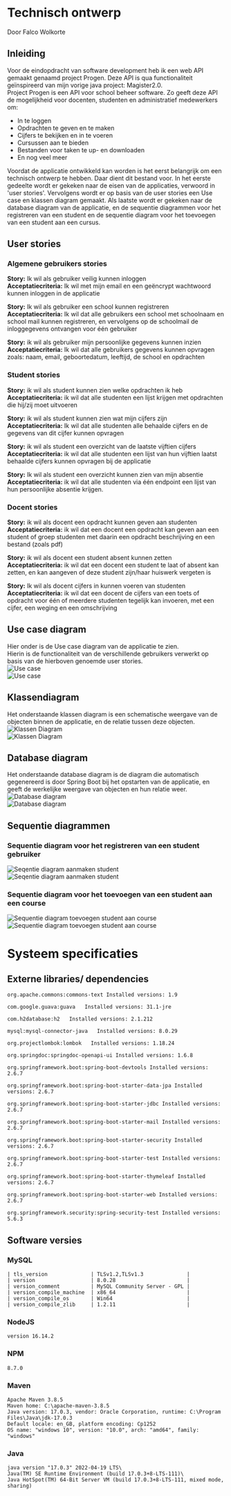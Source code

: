 # Technisch ontwerp
Door Falco Wolkorte

## Inleiding
Voor de eindopdracht van software development heb ik een web API gemaakt genaamd project Progen. Deze API is qua functionaliteit geïnspireerd van mijn vorige java project: Magister2.0.  
Project Progen is een API voor school beheer software. Zo geeft deze API de mogelijkheid voor docenten, studenten en administratief medewerkers om:
- In te loggen
- Opdrachten te geven en te maken
- Cijfers te bekijken en in te voeren
- Cursussen aan te bieden
- Bestanden voor taken te up- en downloaden
- En nog veel meer   

Voordat de applicatie ontwikkeld kan worden is het eerst belangrijk om een technisch ontwerp te hebben. Daar dient dit bestand voor. 
In het eerste gedeelte wordt er gekeken naar de eisen van de applicaties, verwoord in 'user stories'.
Vervolgens wordt er op basis van de user stories een Use case en klassen diagram gemaakt. 
Als laatste wordt er gekeken naar de database diagram van de applicatie, 
en de sequentie diagrammen voor het registreren van een student en de sequentie diagram voor het toevoegen van een student aan een cursus.

## User stories
### Algemene gebruikers stories

**Story:** Ik wil als gebruiker veilig kunnen inloggen  
**Acceptatiecriteria:** Ik wil met mijn email en een geëncrypt wachtwoord kunnen inloggen in de applicatie


**Story:** Ik wil als gebruiker een school kunnen registreren  
**Acceptatiecriteria:** Ik wil dat alle gebruikers een school met schoolnaam en school mail kunnen registreren, en vervolgens op de schoolmail de inloggegevens ontvangen voor één gebruiker


**Story:** ik wil als gebruiker mijn persoonlijke gegevens kunnen inzien  
**Acceptatiecriteria:** Ik wil dat alle gebruikers gegevens kunnen opvragen zoals: naam, email, geboortedatum, leeftijd, de school en opdrachten

### Student stories

**Story:** ik wil als student kunnen zien welke opdrachten ik heb  
**Acceptatiecriteria:** ik wil dat alle studenten een lijst krijgen met opdrachten die hij/zij moet uitvoeren


**Story:** ik wil als student kunnen zien wat mijn cijfers zijn  
**Acceptatiecriteria:** Ik wil dat alle studenten alle behaalde cijfers en de gegevens van dit cijfer kunnen opvragen


**Story:** ik wil als student een overzicht van de laatste vijftien cijfers  
**Acceptatiecriteria:** ik wil dat alle studenten een lijst van hun vijftien laatst behaalde cijfers kunnen opvragen bij de applicatie


**Story:** Ik wil als student een overzicht kunnen zien van mijn absentie  
**Acceptatiecriteria:** ik wil dat alle studenten via één endpoint een lijst van hun persoonlijke absentie krijgen.


### Docent stories

**Story:** ik wil als docent een opdracht kunnen geven aan studenten   
**Acceptatiecriteria:** ik wil dat een docent een opdracht kan geven aan een student of groep studenten met daarin een opdracht beschrijving en een bestand (zoals pdf)


**Story:** ik wil als docent een student absent kunnen zetten   
**Acceptatiecriteria:** ik wil dat een docent een student te laat of absent kan zetten, en kan aangeven of deze student zijn/haar huiswerk vergeten is


**Story:** Ik wil als docent cijfers in kunnen voeren van studenten   
**Acceptatiecriteria:** ik wil dat een docent de cijfers van een toets of opdracht voor één of meerdere studenten tegelijk kan invoeren, met een cijfer, een weging en een omschrijving

## Use case diagram
Hier onder is de Use case diagram van de applicatie te zien.   
Hierin is de functionaliteit van de verschillende gebruikers verwerkt op basis van de hierboven genoemde user stories.   
![Use case](/images/SDeindopdrachtUCD.jpg)  
![Use case](/documentatie/images/SDeindopdrachtUCD.jpg)  

[//]: # (De reden dat de foto's er twee keer staan is omdat de bovenste van de twee alleen werkt in IntelliJ, en de onderste alleen in github)

## Klassendiagram
Het onderstaande klassen diagram is een schematische weergave van de objecten binnen de applicatie, en de relatie tussen deze objecten.
![Klassen Diagram](/images/classDiagramSD.jpg)  
![Klassen Diagram](/documentatie/images/classDiagramSD.jpg)

## Database diagram
Het onderstaande database diagram is de diagram die automatisch gegenereerd is door Spring Boot bij het opstarten van de applicatie, en geeft de werkelijke weergave van objecten en hun relatie weer.
![Database diagram](/images/DatabaseDiagram.png)  
![Database diagram](/documentatie/images/DatabaseDiagram.png)

## Sequentie diagrammen
### Sequentie diagram voor het registreren van een student gebruiker
![Seqentie diagram aanmaken student](/images/SequenceDiagramRegisterStudent.png)  
![Seqentie diagram aanmaken student](/documentatie/images/SequenceDiagramRegisterStudent.png)

### Sequentie diagram voor het toevoegen van een student aan een course
![Sequentie diagram toevoegen student aan course](/images/SequenceDiagramAddStudentToCourse.png)  
![Sequentie diagram toevoegen student aan course](/documentatie/images/SequenceDiagramAddStudentToCourse.png)

# Systeem specificaties
## Externe libraries/ dependencies
`org.apache.commons:commons-text
Installed versions: 1.9`

`com.google.guava:guava  
Installed versions: 31.1-jre`

`com.h2database:h2  
Installed versions: 2.1.212`

`mysql:mysql-connector-java  
Installed versions: 8.0.29`

`org.projectlombok:lombok  
Installed versions: 1.18.24`

`org.springdoc:springdoc-openapi-ui
Installed versions: 1.6.8`

`org.springframework.boot:spring-boot-devtools
Installed versions: 2.6.7`

`org.springframework.boot:spring-boot-starter-data-jpa
Installed versions: 2.6.7`

`org.springframework.boot:spring-boot-starter-jdbc
Installed versions: 2.6.7`

`org.springframework.boot:spring-boot-starter-mail
Installed versions: 2.6.7`

`org.springframework.boot:spring-boot-starter-security
Installed versions: 2.6.7`

`org.springframework.boot:spring-boot-starter-test
Installed versions: 2.6.7`

`org.springframework.boot:spring-boot-starter-thymeleaf
Installed versions: 2.6.7`

`org.springframework.boot:spring-boot-starter-web
Installed versions: 2.6.7`

`org.springframework.security:spring-security-test
Installed versions: 5.6.3`


## Software versies
### MySQL
```
| tls_version              | TLSv1.2,TLSv1.3              |
| version                  | 8.0.28                       |
| version_comment          | MySQL Community Server - GPL |
| version_compile_machine  | x86_64                       |
| version_compile_os       | Win64                        |
| version_compile_zlib     | 1.2.11                       | 
```

### NodeJS
`version 16.14.2`

### NPM
`8.7.0`

### Maven
```
Apache Maven 3.8.5 
Maven home: C:\apache-maven-3.8.5
Java version: 17.0.3, vendor: Oracle Corporation, runtime: C:\Program Files\Java\jdk-17.0.3
Default locale: en_GB, platform encoding: Cp1252
OS name: "windows 10", version: "10.0", arch: "amd64", family: "windows"
```

### Java
```
java version "17.0.3" 2022-04-19 LTS\
Java(TM) SE Runtime Environment (build 17.0.3+8-LTS-111)\
Java HotSpot(TM) 64-Bit Server VM (build 17.0.3+8-LTS-111, mixed mode, sharing)
```
